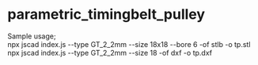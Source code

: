 # parametric_timingbelt_pulley
Sample usage;</br>
npx jscad index.js --type GT_2_2mm --size 18x18 --bore 6 -of stlb -o tp.stl</br>
npx jscad index.js --type GT_2_2mm --size 18 -of dxf -o tp.dxf</br>
